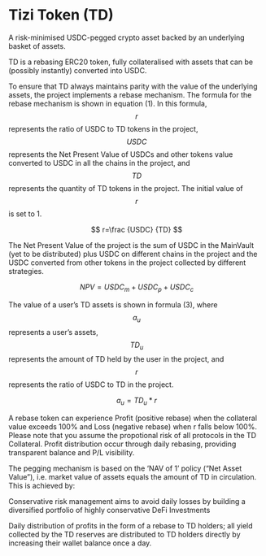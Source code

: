 # Tizi Token (TD)

A risk-minimised USDC-pegged crypto asset backed by an underlying basket of assets.

TD is a rebasing ERC20 token, fully collateralised with assets that can be (possibly instantly) converted into USDC.

To ensure that TD always maintains parity with the value of the underlying assets, the project implements a rebase mechanism. The formula for the rebase mechanism is shown in equation (1). In this formula,  $$r$$ represents the ratio of USDC to TD tokens in the project,  $$USDC$$ represents the Net Present Value of USDCs and other tokens value converted to USDC in all the chains in the project, and $$TD$$ represents the quantity of TD tokens in the project. The initial value of $$r$$ is set to 1.

$$
r=\frac {USDC} {TD}
$$

The Net Present Value of the project is the sum of USDC in the MainVault (yet to be distributed) plus USDC on different chains in the project and the USDC converted from other tokens in the project collected by different strategies.

$$
NPV=USDC_m+USDC_p+USDC_c
$$

The value of a user’s TD assets is shown in formula (3),  where $$a_u$$ represents a user’s assets, $$TD_u$$represents the amount of TD held by the user in the project, and  $$r$$ represents the ratio of USDC to TD in the project.

$$
a_u=TD_u*r
$$

A rebase token can experience Profit (positive rebase) when the collateral value exceeds 100% and Loss (negative rebase) when r falls below 100%. Please note that you assume the propotional risk of all protocols in the TD Collateral. Profit distribution occur through daily rebasing, providing transparent balance and P/L visibility.

The pegging mechanism is based on the ‘NAV of 1’ policy (“Net Asset Value”), i.e. market value of assets equals the amount of TD in circulation. This is achieved by:

Conservative risk management aims to avoid daily losses by building a diversified portfolio of highly conservative DeFi Investments

Daily distribution of profits in the form of a rebase to TD holders; all yield collected by the TD reserves are distributed to TD holders directly by increasing their wallet balance once a day.
